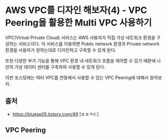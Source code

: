 # AWS VPC를 디자인 해보자(4) - VPC Peering을 활용한 Multi VPC 사용하기
VPC(Virtual Private Cloud) 서비스는 AWS 사용자가 직접 가상 네트워크 환경을 구성하는 서비스이다. 이 서비스를 이용하면 Public network 환경과 Private network 환경을 사용자가 원하는대로 디자인하고 구축할 수 있게 된다.

또한 다양한 부가 기능을 통해 VPC 환경 내 네트워크 흐름을 제어할 수 있기 때문에 나만의 가상 데이터 센터를 구축하여 사용할 수 있게 된다.

이번 포스팅에는 여러 VPC를 연동해서 사용할 수 있는 VPC Peering에 대해서 알아보자. 

## 출처 
- https://bluese05.tistory.com/49 [ㅍㅍㅋㄷ]

## VPC Peering
